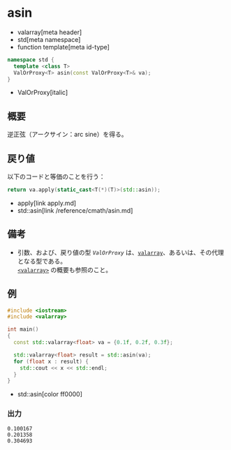 # asin
* valarray[meta header]
* std[meta namespace]
* function template[meta id-type]

```cpp
namespace std {
  template <class T>
  ValOrProxy<T> asin(const ValOrProxy<T>& va);
}
```
* ValOrProxy[italic]

## 概要
逆正弦（アークサイン：arc sine）を得る。


## 戻り値
以下のコードと等価のことを行う：

```cpp
return va.apply(static_cast<T(*)(T)>(std::asin));
```
* apply[link apply.md]
* std::asin[link /reference/cmath/asin.md]


## 備考
- 引数、および、戻り値の型 *`ValOrProxy`* は、[`valarray`](../valarray.md)、あるいは、その代理となる型である。  
	[`<valarray>`](../../valarray.md) の概要も参照のこと。


## 例
```cpp example
#include <iostream>
#include <valarray>

int main()
{
  const std::valarray<float> va = {0.1f, 0.2f, 0.3f};

  std::valarray<float> result = std::asin(va);
  for (float x : result) {
    std::cout << x << std::endl;
  }
}
```
* std::asin[color ff0000]

### 出力
```
0.100167
0.201358
0.304693
```
